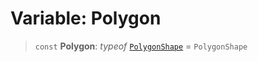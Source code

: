 # Variable: Polygon

> `const` **Polygon**: *typeof* [`PolygonShape`](../classes/PolygonShape) = `PolygonShape`

